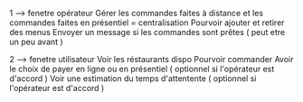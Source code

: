

1 --> fenetre opérateur 
  Gérer les commandes faites à distance et les commandes faites en présentiel = centralisation 
  Pourvoir ajouter et retirer des menus 
  Envoyer un message si les commandes sont prêtes ( peut etre un peu avant ) 

2 --> fenetre utilisateur 
  Voir les réstaurants dispo
  Pourvoir commander 
  Avoir le choix de payer en ligne ou en présentiel ( optionnel si l'opérateur est d'accord ) 
  Voir une estimation du temps d'attentente ( optionnel si l'opérateur est d'accord ) 
  
  
